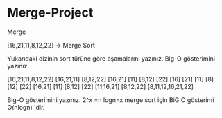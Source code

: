 # Merge-Project
Merge

[16,21,11,8,12,22] -> Merge Sort

Yukarıdaki dizinin sort türüne göre aşamalarını yazınız.
Big-O gösterimini yazınız.


[16,21,11,8,12,22]
[16,21,11] [8,12,22]
[16,21] [11] [8,12] [22]
[16] [21] [11] [8] [12] [22]
[16,21] [11] [8,12] [22]
[11,16,21] [8,12,22]
[8,11,12,16,21,22]

Big-O gösterimini yazınız.
2^x =n 
logn=x 
merge sort için BiG O gösterimi O(nlogn) 'dir.

